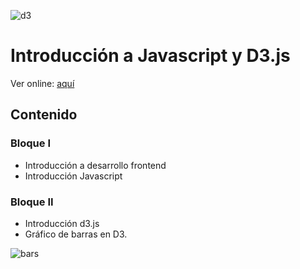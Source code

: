 
![d3](https://www.pubnub.com/wp-content/uploads/2014/01/D3.js-Logo.png)

# Introducción a Javascript y D3.js

Ver online: [aquí](https://visualizacionuc.github.io/introduccion-js-d3/)

## Contenido 

### Bloque I

* Introducción a desarrollo frontend
* Introducción Javascript

### Bloque II

* Introducción d3.js
* Gráfico de barras en D3.

![bars](https://visualizacionuc.github.io/introduccion-js-d3/bloque-II/bar-svg.gif)

